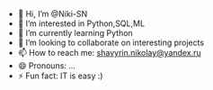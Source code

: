 - 👋 Hi, I’m @Niki-SN
- 👀 I’m interested in Python,SQL,ML
- 🌱 I’m currently learning Python
- 💞️ I’m looking to collaborate on interesting projects
- 📫 How to reach me: shavyrin.nikolay@yandex.ru
- 😄 Pronouns: ...
- ⚡ Fun fact: IT is easy :)

<!---
Niki-SN/Niki-SN is a ✨ special ✨ repository because its `README.md` (this file) appears on your GitHub profile.
You can click the Preview link to take a look at your changes.
--->
